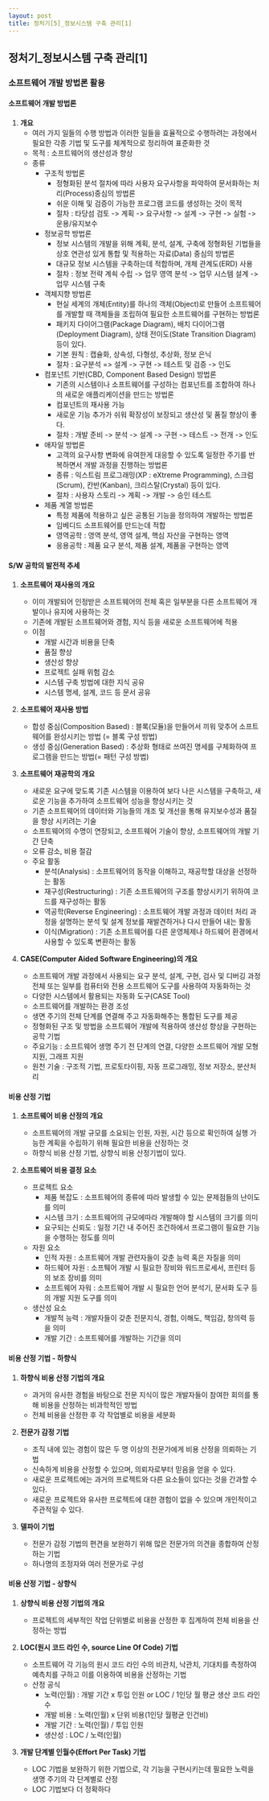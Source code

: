 ```yaml
---
layout: post
title: 정처기[5]_정보시스템 구축 관리[1]
---
```


## 정처기_정보시스템 구축 관리[1]

### 소프트웨어 개발 방법론 활용

#### 소프트웨어 개발 방법론

1. __개요__
    - 여러 가지 일들의 수행 방법과 이러한 일들을 효율적으로 수행하려는 과정에서 필요한 각종 기법 및 도구를 체계적으로 정리하여 표준화한 것
    - 목적 : 소프트웨어의 생산성과 향상
    - 종류
        - 구조적 방법론
            - 정형화된 분석 절차에 따라 사용자 요구사항을 파악하여 문서화하는 처리(Process)중심의 방법론  
            - 쉬운 이해 및 검증이 가능한 프로그램 코드를 생성하는 것이 목적  
            - 절차 : 타당섬 검토 -> 계획 -> 요구사항 -> 설계 -> 구현 -> 실험 -> 운용/유지보수
        - 정보공학 방법론
            - 정보 시스템의 개발을 위해 계획, 분석, 설계, 구축에 정형화된 기법들을 상호 연관성 있게 통합 및 적용하는 자료(Data) 중심의 방법론
            - 대규모 정보 시스템을 구축하는데 적합하며, 개체 관계도(ERD) 사용
            - 절차 : 정보 전략 계쇡 수립 -> 업무 영역 분석 -> 업무 시스템 설계 -> 업무 시스템 구축
        - 객체지향 방법론
            - 현실 세계의 개체(Entity)를 하나의 객체(Object)로 만들어 소프트웨어를 개발할 때 객체들을 조립하여 필요한 소프트웨어를 구현하는 방법론 
            - 패키지 다이어그램(Package Diagram), 배치 다이어그램(Deployment Diagram), 상태 전이도(State Transition Diagram) 등이 있다.
            - 기본 원칙 : 캡슐화, 상속성, 다형성, 추상화, 정보 은닉
            - 절차 : 요구분석 => 설계 -> 구현 -> 테스트 및 검증 -> 인도
        - 컴포넌트 기반(CBD, Component Based Design) 방법론
            - 기존의 시스템이나 소프트웨어를 구성하는 컴포넌트를 조합하여 하나의 새로운 애플리케이션을 만드는 방법론
            - 컴포넌트의 재사용 가능
            - 새로운 기능 추가가 쉬워 확장성이 보장되고 생산성 및 품질 향상이 좋다.
            - 절차 : 개발 준비 -> 분석 -> 설계 -> 구현 -> 테스트 -> 전개 -> 인도 
        - 애자일 방법론
            - 고객의 요구사항 변화에 유여한게 대응할 수 있도록 일정한 주기를 반복하면서 개발 과정을 진행하는 방법론
            - 종류 : 익스트림 프로그래밍(XP : eXtreme Programming), 스크럼(Scrum), 칸반(Kanban), 크리스탈(Crystal) 등이 있다. 
            - 절차 : 사용자 스토리 -> 계획 -> 개발 -> 승인 테스트
        - 제품 계열 방법론 
            - 특정 제품에 적용하고 싶은 공통된 기능을 정의하여 개발하는 방법론
            - 임베디드 소프트웨어를 만드는데 적합
            - 영역공학 : 영역 분석, 영역 설계, 핵심 자산을 구현하는 영역
            - 응용공학 : 제품 요구 분석, 제품 설계, 제품을 구현하는 영역


#### S/W 공학의 발전적 추세

1. __소프트웨어 재사용의 개요__
    - 이미 개발되어 인정받은 소프트웨어의 전체 혹은 일부분을 다른 소프트웨어 개발이나 유지에 사용하는 것
    - 기존에 개발된 소프트웨어와 경험, 지식 등을 새로운 소프트웨어에 적용
    - 이점
        - 개발 시간과 비용을 단축
        - 품질 향상
        - 생산성 향상
        - 프로젝트 실패 위험 감소
        - 시스템 구축 방법에 대한 지식 공유
        - 시스템 명세, 설계, 코드 등 문서 공유

2. __소프트웨어 재사용 방법__
    - 합성 중심(Composition Based) : 블록(모듈)을 만들어서 끼워 맞추어 소프트웨어를 완성시키는 방법 (= 블록 구성 방법)
    - 생성 중심(Generation Based) : 추상화 형태로 쓰여진 명세를 구체화하여 프로그램을 만드는 방법(= 패턴 구성 방법)


3. __소프트웨어 재공학의 개요__
    - 새로운 요구에 맞도록 기존 시스템을 이용하여 보다 나은 시스템을 구축하고, 새로운 기능을 추가하여 소프트웨어 성능을 향상시키는 것
    - 기존 소프트웨어의 데이터와 기능들의 개조 및 개선을 통해 유지보수성과 품질을 향상 시키려는 기술
    - 소프트웨어의 수명이 연장되고, 소프트웨어 기술이 향상, 소프트웨어의 개발 기간 단축
    - 오류 감소, 비용 절감
    - 주요 활동
        - 분석(Analysis) : 소프트웨어의 동작을 이해하고, 재공학할 대상을 선정하는 활동
        - 재구성(Restructuring) : 기존 소프트웨어의 구조를 향상시키기 위하여 코드를 재구성하는 활동
        - 역공학(Reverse Engineering) : 소프트웨어 개발 과정과 데이터 처리 과정을 설명하는 분석 및 설계 정보를 재발견하거나 다시 만들어 내는 활동
        - 이식(Migration) :  기존 소프트웨어를 다른 운영체제나 하드웨어 환경에서 사용할 수 있도록 변환하는 활동

4. __CASE(Computer Aided Software Engineering)의 개요__
    - 소프트웨어 개발 과정에서 사용되는 요구 분석, 설계, 구현, 검사 및 디버깅 과정 전체 또는 일부를 컴퓨터와 전용 소프트웨어 도구를 사용하여 자동화하는 것
    - 다양한 시스템에서 활용되는 자동화 도구(CASE Tool)
    - 소프트웨어를 개발하는 환경 조성
    - 생면 주기의 전체 단계를 연결해 주고 자동화해주는 통합된 도구를 제공
    - 정형화된 구조 및 방법을 소프트웨어 개발에 적용하여 생산성 향상을 구현하는 공학 기법
    - 주요기능 : 소프트웨어 생명 주기 전 단계의 연결, 다양한 소프트웨어 개발 모형 지원, 그래프 지원 
    - 원천 기술 : 구조적 기법, 프로토타이핑, 자동 프로그래밍, 정보 저장소, 분산처리

#### 비용 산정 기법

1. __소프트웨어 비용 산정의 개요__
    - 소프트웨어의 개발 규모를 소요되는 인원, 자원, 시간 등으로 확인하여 실행 가능한 계획을 수립하기 위해 필요한 비용을 산정하는 것
    - 하향식 비용 산정 기법, 상향식 비용 산정기법이 있다.

2. __소프트웨어 비용 결정 요소__
    - 프로젝트 요소
        - 제품 복잡도 : 소프트웨어의 종류에 따라 발생할 수 있는 문제점들의 난이도를 의미
        - 시스템 크기 : 소프트웨어의 규모에따라 개발해야 할 시스템의 크기를 의미
        - 요구되는 신뢰도 : 일정 기간 내 주어진 조건하에서 프로그램이 필요한 기능을 수행하는 정도를 의미
    - 자원 요소
        - 인적 자원 : 소프트웨어 개발 관련자들이 갖춘 능력 혹은 자질을 의미
        - 하드웨어 자원 : 소프퉤어 개발 시 필요한 장비와 워드프로세서, 프린터 등의 보조 장비를 의미
        - 소프트웨어 자워 : 소프트웨어 개발 시 필요한 언어 분석기, 문서화 도구 등의 개발 지원 도구를 의미
    - 생산성 요소
        - 개발적 능력 : 개발자들이 갖춘 전문지식, 경험, 이해도, 책임감, 창의력 등을 의미 
        - 개발 기간 : 소프트웨어를 개발하는 기간을 의미


#### 비용 산정 기법 - 하향식

1. __하향식 비용 산정 기법의 개요__
    - 과거의 유사한 경험을 바탕으로 전문 지식이 많은 개발자들이 참여한 회의를 통해 비용을 산정하는 비과학적인 방법
    - 전체 비용을 산정한 후 각 작업별로 비용을 세분화

2. __전문가 감정 기법__
    - 조직 내에 있는 경험이 많은 두 명 이상의 전문가에게 비용 산정을 의뢰하는 기법
    - 신속하게 비용을 산정할 수 있으며, 의뢰자로부터 믿음을 얻을 수 있다.
    - 새로운 프로젝트에는 과거의 프로젝트와 다른 요소들이 있다는 것을 간과할 수 있다.
    - 새로운 프로젝트와 유사한 프로젝트에 대한 경험이 없을 수 있으며 개인적이고 주관적일 수 있다.

3. __델파이 기법__
    - 전문가 감정 기법의 편견을 보완하기 위해 많은 전문가의 의견을 종합하여 산정하는 기법
    - 하나명의 조정자와 여러 전문가로 구성


#### 비용 산정 기법 - 상향식

1. __상향식 비용 산정 기법의 개요__
    - 프로젝트의 세부적인 작업 단위별로 비용을 산정한 후 집계하여 전체 비용을 산정하는 방법

2. __LOC(원시 코드 라인 수, source Line Of Code) 기법__
    - 소프트웨어 각 기능의 원시 코드 라인 수의 비관치, 낙관치, 기대치를 측정하여 예측치를 구하고 이를 이용하여 비용을 산정하는 기법
    - 산정 공식
        - 노력(인월) : 개발 기간 x 투입 인원 or LOC / 1인당 월 평균 생산 코드 라인수 
        - 개발 비용 : 노력(인월) x 단위 비용(1인당 월평균 인건비)
        - 개발 기간 : 노력(인월) / 투입 인원
        - 생산성 : LOC / 노력(인월)

3. __개발 단계별 인월수(Effort Per Task) 기법__
    - LOC 기법을 보완하기 위한 기법으로, 각 기능을 구현시키는데 필요한 노력을 생명 주기의 각 단계별로 산정
    - LOC 기법보다 더 정확하다














